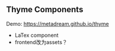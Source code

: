 ## Thyme Components

Demo: https://metadream.github.io/thyme

- LaTex component
- frontend改为assets？
